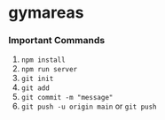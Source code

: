 # gymareas

### Important Commands

1. `npm install`
2. `npm run server`
3. `git init`
4. `git add`
5. `git commit -m "message"`
6. `git push -u origin main` or `git push`